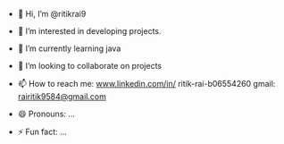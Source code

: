 - 👋 Hi, I’m @ritikrai9
- 👀 I’m interested in developing projects.
- 🌱 I’m currently learning java
- 💞️ I’m looking to collaborate on projects
- 📫 How to reach me: www.linkedin.com/in/
ritik-rai-b06554260
gmail: rairitik9584@gmail.com

- 😄 Pronouns: ...
- ⚡ Fun fact: ...

<!---
ritikrai9/ritikrai9 is a ✨ special ✨ repository because its `README.md` (this file) appears on your GitHub profile.
You can click the Preview link to take a look at your changes.
--->
